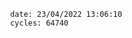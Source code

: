 

                date: 23/04/2022 13:06:10
                cycles: 64740

                         